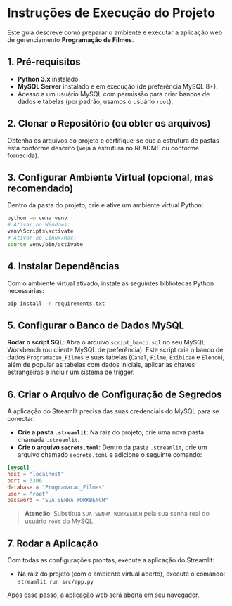# Instruções de Execução do Projeto

Este guia descreve como preparar o ambiente e executar a aplicação web de gerenciamento **Programação de Filmes**.

## 1. Pré-requisitos

- **Python 3.x** instalado.
- **MySQL Server** instalado e em execução (de preferência MySQL 8+).
- Acesso a um usuário MySQL com permissão para criar bancos de dados e tabelas (por padrão, usamos o usuário `root`).

## 2. Clonar o Repositório (ou obter os arquivos)

Obtenha os arquivos do projeto e certifique-se que a estrutura de pastas está conforme descrito (veja a estrutura no README ou conforme fornecida). 

## 3. Configurar Ambiente Virtual (opcional, mas recomendado)

Dentro da pasta do projeto, crie e ative um ambiente virtual Python:

```bash
python -m venv venv
# Ativar no Windows:
venv\Scripts\activate
# Ativar no Linux/Mac:
source venv/bin/activate
```

## 4. Instalar Dependências

Com o ambiente virtual ativado, instale as seguintes bibliotecas Python necessárias:

```bash
pip install -r requirements.txt
```

## 5. Configurar o Banco de Dados MySQL

**Rodar o script SQL**: Abra o arquivo `script_banco.sql` no seu MySQL Workbench (ou cliente MySQL de preferência). Este script cria o banco de dados `Programacao_Filmes` e suas tabelas (`Canal`, `Filme`, `Exibicao` e `Elenco`), além de popular as tabelas com dados iniciais, aplicar as chaves estrangeiras e incluir um sistema de trigger.

## 6. Criar o Arquivo de Configuração de Segredos

A aplicação do Streamlit precisa das suas credenciais do MySQL para se conectar:

- **Crie a pasta `.streamlit`**: Na raiz do projeto, crie uma nova pasta chamada `.streamlit`.
- **Crie o arquivo `secrets.toml`**: Dentro da pasta `.streamlit`, crie um arquivo chamado `secrets.toml` e adicione o seguinte comando:

```TOML
[mysql]
host = "localhost"
port = 3306
database = "Programacao_Filmes"
user = "root"
password = "SUA_SENHA_WORKBENCH"
```
> **Atenção**: Substitua `SUA_SENHA_WORKBENCH` pela sua senha real do usuário `root` do MySQL.

## 7. Rodar a Aplicação

Com todas as configurações prontas, execute a aplicação do Streamlit:

- Na raiz do projeto (com o ambiente virtual aberto), execute o comando: `streamlit run src/app.py`

Após esse passo, a aplicação web será aberta em seu navegador.